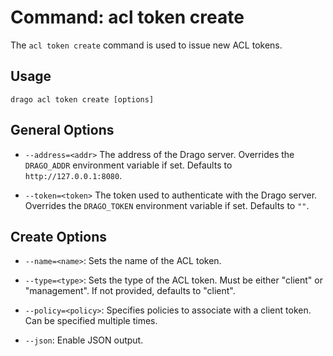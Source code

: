 # Command: acl token create

The `acl token create` command is used to issue new ACL tokens.

## Usage

```
drago acl token create [options]
```

## General Options

- `--address=<addr>`
    The address of the Drago server.
    Overrides the `DRAGO_ADDR` environment variable if set.
    Defaults to `http://127.0.0.1:8080`.

- `--token=<token>`
    The token used to authenticate with the Drago server.
    Overrides the `DRAGO_TOKEN` environment variable if set.
    Defaults to `""`.

## Create Options

- `--name=<name>`: Sets the name of the ACL token.

- `--type=<type>`: Sets the type of the ACL token. Must be either "client" or "management". If not provided, defaults to "client".

- `--policy=<policy>`: Specifies policies to associate with a client token. Can be specified multiple times.

- `--json`: Enable JSON output.
